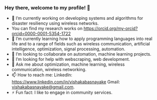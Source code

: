 ### Hey there, welcome to my profile! 👋




- 🔭 I’m currently working on developing systems and algorithms for disaster resiliency using wireless networks. 
- You can find my research works on https://orcid.org/my-orcid?orcid=0000-0001-5354-1722
- 🌱 I’m currently learning how to apply programming languages into real life and to a range of fields such as wireless communication, artificial intelligence, optimization, signal processing, automation. 
- 👯 I’m looking to collaborate on automation, machine learning projects.
- 🤔 I’m looking for help with webscraping, web development.
- 💬 Ask me about optimization, machine learning, wireless communication, wireless networking.
- 📫 How to reach me: 
      LinkedIn: https://www.linkedin.com/in/vishakabasnayake
      Gmail: vishakabasnayake@gmail.com.
- ⚡ Fun fact: I like to engage in community services.


